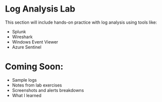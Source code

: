 # Log Analysis Lab

This section will include hands-on practice with log analysis using tools like:

- Splunk
- Wireshark
- Windows Event Viewer
- Azure Sentinel

# Coming Soon:
- Sample logs
- Notes from lab exercises
- Screenshots and alerts breakdowns
- What I learned
